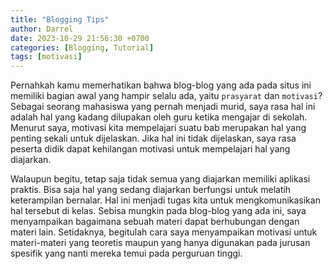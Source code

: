 ```yaml
---
title: "Blogging Tips"
author: Darrel
date: 2023-10-29 21:56:30 +0700
categories: [Blogging, Tutorial]
tags: [motivasi]
---
```


Pernahkah kamu memerhatikan bahwa blog-blog yang ada pada situs ini memiliki bagian awal yang hampir selalu ada, yaitu `prasyarat` dan `motivasi`? Sebagai seorang mahasiswa yang pernah menjadi murid, saya rasa hal ini adalah hal yang kadang dilupakan oleh guru ketika mengajar di sekolah. Menurut saya, motivasi kita mempelajari suatu bab merupakan hal yang penting sekali untuk dijelaskan. Jika hal ini tidak dijelaskan, saya rasa peserta didik dapat kehilangan motivasi untuk mempelajari hal yang diajarkan.

Walaupun begitu, tetap saja tidak semua yang diajarkan memiliki aplikasi praktis. Bisa saja hal yang sedang diajarkan berfungsi untuk melatih keterampilan bernalar. Hal ini menjadi tugas kita untuk mengkomunikasikan hal tersebut di kelas. Sebisa mungkin pada blog-blog yang ada ini, saya menyampaikan bagaimana sebuah materi dapat berhubungan dengan materi lain. Setidaknya, begitulah cara saya menyampaikan motivasi untuk materi-materi yang teoretis maupun yang hanya digunakan pada jurusan spesifik yang nanti mereka temui pada perguruan tinggi. 